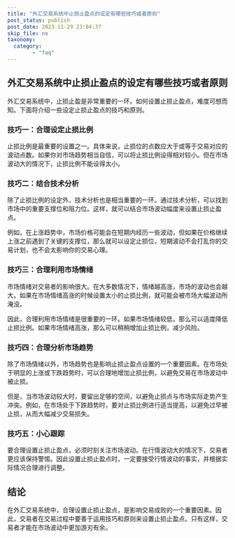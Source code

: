 ```yaml
---
title: "外汇交易系统中止损止盈点的设定有哪些技巧或者原则"
post_status: publish
post_date: 2023-11-29 23:04:37
skip_file: no
taxonomy:
  category:
        - "faq"
---
```


## 外汇交易系统中止损止盈点的设定有哪些技巧或者原则

外汇交易系统中，止损止盈是非常重要的一环。如何设置止损止盈点，难度可想而知。下面将介绍一些设定止损止盈点的技巧和原则。

### 技巧一：合理设定止损比例

止损比例是最重要的设置之一。具体来说，止损位的点数应大于或等于交易对应的波动点数。如果你对市场趋势相当自信，可以将止损比例设得相对较小。但在市场波动大的情况下，止损比例不能设得太小。

### 技巧二：结合技术分析

除了止损比例的设定外，技术分析也是相当重要的一环。通过技术分析，可以找到市场中的重要支撑位和阻力位。这样，就可以结合市场波动幅度来设置止损止盈点。

例如，在上涨趋势中，市场价格可能会在短期内经历一些波动，但如果在价格继续上涨之前遇到了关键的支撑位，那么就可以设定止损位，短期波动不会打乱你的交易计划，也不会太影响你的交易心理。

### 技巧三：合理利用市场情绪

市场情绪对交易者的影响很大。在大多数情况下，情绪越高涨，市场的波动也会越大。如果在市场情绪高涨的时候设置太小的止损比例，就可能会被市场大幅波动所淹没。

因此，合理利用市场情绪是很重要的一环。如果市场情绪较低，那么可以适度降低止损比例。如果市场情绪高涨，那么可以稍稍增加止损比例，减少风险。

### 技巧四：合理分析市场趋势

除了市场情绪以外，市场趋势也是影响止损止盈点设置的一个重要因素。在市场处于明显的上涨或下跌趋势时，可以合理地增加止损比例，以避免交易在市场波动中被止损。

但是，当市场波动较大时，要留出足够的空间，以避免止损点与市场实际走势产生冲突。例如，在市场处于下跌趋势时，要对止损比例进行适当提高，以避免过早被止损，从而大幅减少交易损失。

### 技巧五：小心跟踪

要合理设置止损止盈点，必须时刻关注市场波动。在行情波动大的情况下，交易者更应该保持警惕。因此设置止损止盈点时，一定要接受行情波动的事实，并根据实际情况合理进行调整。

## 结论

在外汇交易系统中，合理设置止损止盈点，是影响交易成败的一个重要因素。因此，交易者在交易过程中要善于运用技巧和原则来设置止损止盈点。只有这样，交易者才能在市场波动中更加游刃有余。
